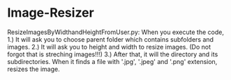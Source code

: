 # Image-Resizer

ResizeImagesByWidthandHeightFromUser.py:
   When you execute the code, 
      1.) It will ask you to choose parent folder which contains subfolders and images.
      2.) It will ask you to height and width to resize images. (Do not forgot that is streching images!!!)
      3.) After that, it will the directory and its subdirectories. When it finds a file with '.jpg', '.jpeg' and '.png' extension, resizes the image.
  
  
